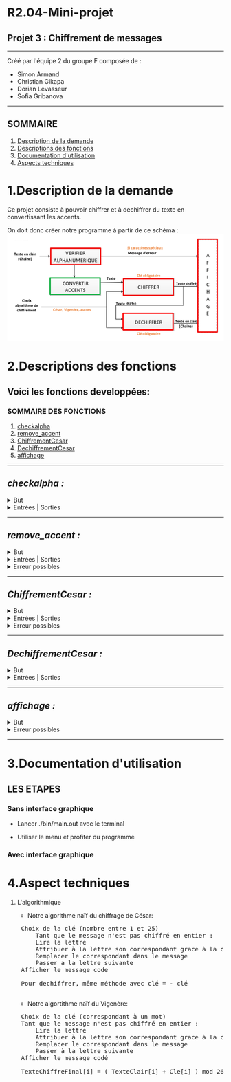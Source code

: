 # R2.04-Mini-projet 
## **Projet 3 : Chiffrement de messages**
---
Créé par l'équipe 2 du groupe F composée de :
- Simon Armand
- Christian Gikapa
- Dorian Levasseur
- Sofia Gribanova

---
## **SOMMAIRE**
1. [Description de la demande](#projet)
2. [Descriptions des fonctions](#fonctions)
3. [Documentation d'utilisation](#doc)
4. [Aspects techniques](#techniques)

<h1 id="projet"><b> 1.Description de la demande </b> </h1>
Ce projet consiste à pouvoir chiffrer et à dechiffrer du texte en convertissant les accents.

On doit donc créer notre programme à partir de ce schéma :
![image de la consigne](readme_img/consigne.png)



<h1 id="fonctions"><b> 2.Descriptions des fonctions</b></h1>

## **Voici les fonctions developpées:**

### **SOMMAIRE DES FONCTIONS**
1. [checkalpha](#verifier)
2. [remove_accent](#convertir_accents)
3. [ChiffrementCesar](#chiffrer)
4. [DechiffrementCesar](#dechiffrer)
5. [affichage](#affichage)
---

<div id="verifier">
<h2><i> checkalpha :</i> </h2>
    <details> <summary>But</summary>
        &emsp;&emsp;Vérifier si la chaine de caracteres ne contient pas des caracteres speciaux qui ne pourront pas etre chiffrés</details>
    <details> <summary>Entrées | Sorties </summary>
        &emsp;&emsp;Entrée : chaine de caractères<br>
        &emsp;&emsp;Sortie : 1 ou 0
         </details>
</div>


---

<div id="convertir_accents">
<h2><i> remove_accent : </i> </h2>
<details> <summary>But</summary>
        &emsp;&emsp;Convertir les accents d'une chaîne de caracteres pour pouvoir chiffrer quand même la lettre </details>
    <details> <summary>Entrées | Sorties</summary>
        &emsp;&emsp;Entrée : chaine de caractères<br>
        &emsp;&emsp;Sortie : le même texte sans les accents</details>
    <details> <summary>Erreur possibles</summary>
        &emsp;&emsp;Retourne -1 si caractère inconnu
         </details>
</div>

---

<div id="chiffrer">
<h2><i> ChiffrementCesar : </i></h2>

<details> <summary>But</summary>
        &emsp;&emsp;Chiffrer le message en code Cesar avec une clé</details>
    <details> <summary>Entrées | Sorties</summary>
        &emsp;&emsp;Entrée : chaine de caractères sans accents,cl<br>
        &emsp;&emsp;Sortie : le texte chiffré par rapport à la clé donné</details>
    <details> <summary>Erreur possibles</summary>
        &emsp;&emsp;Caractère  impossible:"Mauvais char"</details>
</div>

---

<div id ="dechiffer">
<h2><i> DechiffrementCesar : </i></h2>
<details> <summary style="content:f105">But</summary>
        &emsp;&emsp;Pouvoir dechiffrer un message en ayant une clé </details>
    <details> <summary>Entrées | Sorties</summary>
        &emsp;&emsp;Entrée : chaine de caractères sans accents,clé<br>
        &emsp;&emsp;Sortie : le texte dechiffré par rapport à la clé donné</details>
</div>

---

<div id="affichage"> 
<h2><i> affichage : </i></h2>
<details> <summary>But</summary>
        &emsp;&emsp;Avoir une interface graphique à partir de SDL</details>
    <details> <summary>Erreur possibles</summary>
        &emsp;&emsp;
        Si l'utilisateur rate sa saisie l'interface on ne peut pas revenir en arrière et donc faudrait retaper le message.
        Sinon plusieurs erreurs possibles en cas de texte manquants ou de bug graphiques comme par exemple "erreur de font".
        Les messages d'erreurs sont explicites.
    </details>
</div>

---
<h1 id="doc"><b> 3.Documentation d'utilisation</b></h1>

## LES ETAPES 
### Sans interface graphique
- Lancer ./bin/main.out avec le terminal
+ Utiliser le menu et profiter du programme
### Avec interface graphique



<h1 id="techniques"><b> 4.Aspect techniques</b></h1>

1. L'algorithmique
    - Notre algorithme naïf du chiffrage de César:
    
    <pre>
    Choix de la clé (nombre entre 1 et 25)
        Tant que le message n'est pas chiffré en entier :
        Lire la lettre
        Attribuer à la lettre son correspondant grace à la clé (si lettre = A et clé = 3, alors lettre = D)
        Remplacer le correspondant dans le message
        Passer a la lettre suivante
    Afficher le message code

    Pour dechiffrer, même méthode avec clé = - clé
    </pre>
    - Notre algortithme naïf du Vigenère:

    <pre>
    Choix de la clé (correspondant à un mot)
    Tant que le message n'est pas chiffré en entier :
        Lire la lettre
        Attribuer à la lettre son correspondant grace à la clé et à sa position (si lettre = A, clé = MUSIQUE et position = 3, alors lettre = S)
        Remplacer le correspondant dans le message
        Passer à la lettre suivante
    Afficher le message codé

    TexteChiffreFinal[i] = ( TexteClair[i] + Cle[i] ) mod 26
    </pre>

